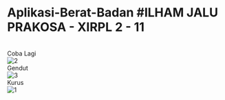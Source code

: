 # Aplikasi-Berat-Badan #ILHAM JALU PRAKOSA - XIRPL 2 - 11
<br>Coba Lagi<br>
![2](https://cloud.githubusercontent.com/assets/22134511/20359582/26f30dd6-ac63-11e6-8c43-95dbeeaa9a68.png)
<br>Gendut<br>
![3](https://cloud.githubusercontent.com/assets/22134511/20359584/26f82e92-ac63-11e6-8d02-4c94a0f63c19.png)
<br>Kurus<br>
![1](https://cloud.githubusercontent.com/assets/22134511/20359583/26f78096-ac63-11e6-95c8-a02b5889047d.png)
